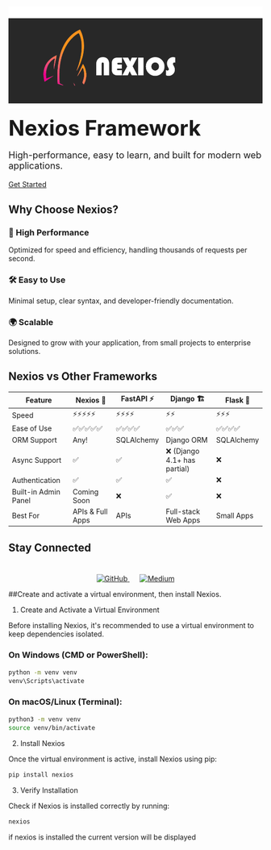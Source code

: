 <!-- Hero Section -->
<div style="
    background: url('assets/nexios-hero-bg.jpg') center/cover no-repeat;" class="flex flex-col items-center">
    <img src="./nexiohero.png" alt="Nexios" class="w-full max-w-full">
    <h1 style="margin: 10px 0; font-size: 42px;">Nexios Framework</h1>
    <p style="font-size: 18px;">High-performance, easy to learn, and built for modern web applications.</p>
    <a href="/introduction"
   class="mt-5 inline-block bg-red-600 hover:bg-red-700 focus:ring-4 focus:ring-red-300 transition duration-300 px-4 py-2 rounded-lg text-white font-medium shadow-md">
    Get Started
</a>

</div>

## Why Choose Nexios?

<div class="flex flex-col md:flex-row w-full gap-2">
    <div class="border-[0.5px] border-purple-600 flex-1 text-center rounded-md p-4">
        <h3>🚀 High Performance</h3>
        <p>Optimized for speed and efficiency, handling thousands of requests per second.</p>
    </div>
    <div class="border-[0.5px] border-purple-600 flex-1 text-center rounded-md p-4">
        <h3>🛠️ Easy to Use</h3>
        <p>Minimal setup, clear syntax, and developer-friendly documentation.</p>
    </div>
    <div class="border-[0.5px] border-purple-600 flex-1 text-center rounded-md p-4">
        <h3>🌍 Scalable</h3>
        <p>Designed to grow with your application, from small projects to enterprise solutions.</p>
    </div>
</div>


## Nexios vs Other Frameworks

| Feature      | Nexios 🚀 | FastAPI ⚡ | Django 🏗 | Flask 🍶 |
|-------------|----------|----------|---------|--------|
| Speed       | ⚡⚡⚡⚡⚡  | ⚡⚡⚡⚡  | ⚡⚡  | ⚡⚡⚡  |
| Ease of Use | ✅✅✅✅✅ | ✅✅✅✅ | ✅✅✅ | ✅✅✅✅ |
| ORM Support | Any! | SQLAlchemy | Django ORM | SQLAlchemy |
| Async Support | ✅ | ✅ | ❌ (Django 4.1+ has partial) | ❌ |
| Authentication | ✅  | ✅ | ✅ | ❌ |
| Built-in Admin Panel | Coming Soon | ❌ | ✅ | ❌ |
| Best For | APIs & Full Apps | APIs | Full-stack Web Apps | Small Apps |

## Stay Connected

<div style="text-align: center; margin-top: 40px;">
    <a href="https://github.com/techwithdunamix/nexios" style="margin: 0 10px;">
        <img src="https://img.shields.io/badge/GitHub-Nexios-blue?logo=github" alt="GitHub">
    </a>
    <a href="https://medium.com/@techwithdunamix" style="margin: 0 10px;">
        <img src="https://img.shields.io/badge/Medium-TechWithDunamix-green?logo=medium" alt="Medium">
    </a>
</div>


##Create and activate a virtual environment, then install Nexios.
1. Create and Activate a Virtual Environment

Before installing Nexios, it's recommended to use a virtual environment to keep dependencies isolated.

### On Windows (CMD or PowerShell):
```sh
python -m venv venv
venv\Scripts\activate
```

### On macOS/Linux (Terminal):
```sh
python3 -m venv venv
source venv/bin/activate
```

2. Install Nexios

Once the virtual environment is active, install Nexios using pip:
```sh
pip install nexios
```

3. Verify Installation

Check if Nexios is installed correctly by running:
```sh
nexios
```
if nexios is installed the current version will be displayed
